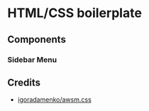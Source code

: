 # HTML/CSS boilerplate

## Components

### Sidebar Menu


## Credits

- [igoradamenko/awsm.css](https://github.com/igoradamenko/awsm.css)